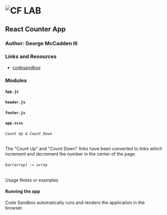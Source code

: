 ![CF](http://i.imgur.com/7v5ASc8.png) LAB
=================================================

## React Counter App

### Author: George McCadden III

### Links and Resources
* [codesandbox](https://codesandbox.io/s/r50krv39oo)

### Modules

#### `App.js`
#### `header.js`
#### `footer.js`
#### `app.scss`


###### `Count Up & Count Down`
The "Count Up" and "Count Down" links have been converted to links which increment and decrement the number in the center of the page.

###### `bar(array) -> array`
Usage Notes or examples

#### Running the app
Code Sandbox automatically runs and renders the application in the browser.
